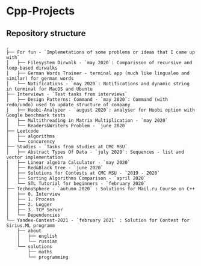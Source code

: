 # Cpp-Projects

## Repository structure

    .
    ├── For fun - `Implemetations of some problems or ideas that I came up with`
    │   ├── Filesystem Dirwalk - `may 2020`: Comparisson of recursive and loop-based dirwalks
    │   ├── German Words Trainer - terminal app (much like lingualeo and similar) for german words
    │   └── Notifications - `may 2020`: Notifications and dynamic string in terminal for MacOS and Ubuntu
    ├── Interviews - `Test tasks from interviews`
    │   ├── Design Patterns: Command - `may 2020`: Command (with redo/undo) used to update structure of company
    │   ├── Huobi-Analyzer - `august 2020`: analyser for Huobi option with Google benchmark tests
    │   ├── Multithreading in Matrix Multiplication - `may 2020`
    │   └── Readers&Writers Problem - `june 2020`
    ├── Leetcode
    │   ├── algorithms
    │   └── concurency
    ├── Studies - `Tasks from studies at CMC MSU`
    │   ├── Abstract Types Of Data - `july 2020`: Sequences - list and vector implementation
    │   ├── Linear algebra Calculator - `may 2020`
    │   ├── Red&Black tree - `june 2020`
    │   ├── Solutions for Contests at CMC MSU - `2019 - 2020`
    │   ├── Sorting Algorithms Comparison - `april 2020`
    │   └── STL Tutorial for beginners - `february 2020`
    ├── TechnoSphere - `autumn 2020` : Solutions for Mail.ru Course on C++
    │   ├── 0. Interview
    │   ├── 1. Process
    │   ├── 2. Logger
    │   ├── 3. TCP Server
    │   └── Dependencies
    └── Yandex-Contest-2021 - `february 2021` : Solution for Contest for Sirius.ML programm
        ├── about
        │   ├── english
        │   └── russian
        └── solutions
            ├── maths
            └── programming
